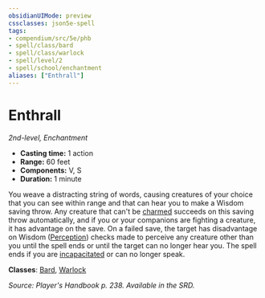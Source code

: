 ```yaml
---
obsidianUIMode: preview
cssclasses: json5e-spell
tags:
- compendium/src/5e/phb
- spell/class/bard
- spell/class/warlock
- spell/level/2
- spell/school/enchantment
aliases: ["Enthrall"]
---
```

# Enthrall
*2nd-level, Enchantment*  

- **Casting time:** 1 action
- **Range:** 60 feet
- **Components:** V, S
- **Duration:** 1 minute

You weave a distracting string of words, causing creatures of your choice that you can see within range and that can hear you to make a Wisdom saving throw. Any creature that can't be [charmed](2.%20GM%20Tools/Misc%20DND%20Handbook/compendium/rules/conditions.md#charmed) succeeds on this saving throw automatically, and if you or your companions are fighting a creature, it has advantage on the save. On a failed save, the target has disadvantage on Wisdom ([Perception](/compendium/rules/skills.md#Perception)) checks made to perceive any creature other than you until the spell ends or until the target can no longer hear you. The spell ends if you are [incapacitated](2.%20GM%20Tools/Misc%20DND%20Handbook/compendium/rules/conditions.md#incapacitated) or can no longer speak.

**Classes**: [Bard](/compendium/classes/bard.md), [Warlock](/compendium/classes/warlock.md)

*Source: Player's Handbook p. 238. Available in the SRD.*